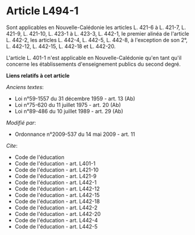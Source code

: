 # Article L494-1

Sont applicables en Nouvelle-Calédonie les articles L. 421-6 à L. 421-7, L. 421-9, L. 421-10, L. 423-1 à L. 423-3, L. 442-1,
le premier alinéa de l'article L. 442-2,             les articles L. 442-4, L. 442-5, L. 442-8, à l'exception de son 2°, L.
442-12, L. 442-15, L. 442-18 et L. 442-20.

L'article L. 401-1 n'est applicable en Nouvelle-Calédonie qu'en tant qu'il concerne les établissements d'enseignement publics
du second degré.

**Liens relatifs à cet article**

_Anciens textes_:

  - Loi n°59-1557 du 31 décembre 1959 - art. 13 (Ab)
  - Loi n°75-620 du 11 juillet 1975 - art. 20 (Ab)
  - Loi n°89-486 du 10 juillet 1989 - art. 29 (Ab)

_Modifié par_:

  - Ordonnance n°2009-537 du 14 mai 2009 - art. 11

_Cite_:

  - Code de l'éducation
  - Code de l'éducation - art. L401-1
  - Code de l'éducation - art. L421-10
  - Code de l'éducation - art. L421-9
  - Code de l'éducation - art. L442-1
  - Code de l'éducation - art. L442-12
  - Code de l'éducation - art. L442-15
  - Code de l'éducation - art. L442-18
  - Code de l'éducation - art. L442-2
  - Code de l'éducation - art. L442-20
  - Code de l'éducation - art. L442-4
  - Code de l'éducation - art. L442-5
